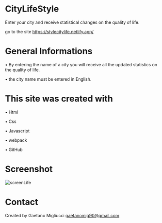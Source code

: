 # CityLifeStyle

Enter your city and receive statistical changes on the quality of life.

go to the site https://stylecitylife.netlify.app/

# General Informations

• By entering the name of a city you will receive all the updated statistics on the quality of life.

• the city name must be entered in English.

# This site was created with

• Html

• Css

• Javascript

• webpack

• GitHub


# Screenshot

![screenLife](https://github.com/GaeMig/CityLifeStyle/assets/81776390/42bd3380-2c58-48b0-b2bf-a43e95f898d1)


# Contact

Created by Gaetano Migliucci gaetanomig90@gmail.com
